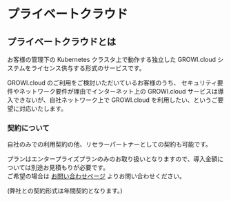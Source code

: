 # プライベートクラウド
## プライベートクラウドとは
お客様の管理下の Kubernetes クラスタ上で動作する独立した GROWI.cloud システムをライセンス供与する形式のサービスです。

GROWI.cloud のご利用をご検討いただいているお客様のうち、
セキュリティ要件やネットワーク要件が理由でインターネット上の GROWI.cloud サービスは導入できないが、自社ネットワーク上で GROWI.cloud を利用したい、というご要望に対応いたします。

### 契約について
自社のみでの利用契約の他、リセラーパートナーとしての契約も可能です。  

プランはエンタープライズプランのみのお取り扱いとなりますので、導入金額については別途お見積もりが必要です。  
ご希望の場合は [お問い合わせページ](https://growicloud.atlassian.net/servicedesk/customer/portal/1) よりお問い合わせください。

(弊社との契約形式は年間契約となります。)